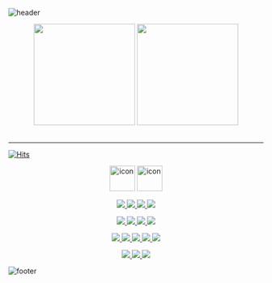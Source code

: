 ![header](https://capsule-render.vercel.app/api?type=waving&color=7F7FD5&text=%20Eungyeol%20%20&height=200&fontSize=90&fontColor=ffffff)

<div align=center>
  <img style="height:200px" src="https://github-profile-trophy.vercel.app/?username=Eungyeol41&margin-w=3&row=2&column=4">
  <img style="height:200px" src="https://github-readme-stats.vercel.app/api/top-langs/?username=Eungyeol41&layout=compact" />
</div>

<br />

<hr>

[![Hits](https://hits.seeyoufarm.com/api/count/incr/badge.svg?url=https%3A%2F%2Fgithub.com%2FEungyeol41&count_bg=%237F7FD5&title_bg=%23555555&icon=github.svg&icon_color=%23E7E7E7&title=HITS&edge_flat=false)](https://hits.seeyoufarm.com)

<p align=center>
  <img src="https://techstack-generator.vercel.app/js-icon.svg" alt="icon" width="50" height="50" />
  <a href="https://github.com/Eungyeol41"><img src="https://techstack-generator.vercel.app/github-icon.svg" alt="icon" width="50" height="50" />
</p>
<p align=center>
  <img src="https://img.shields.io/badge/HTML5-E34F26?style=flat&logo=HTML5&logoColor=white"/>
  <img src="https://img.shields.io/badge/CSS3-1572B6?style=flat&logo=CSS3&logoColor=white"/>
  <img src="https://img.shields.io/badge/JAVA-007396?style=flat&logo=Java&logoColor=white"/>
  <img src="https://img.shields.io/badge/KOTLIN-7F52FF?style=flat&logo=Kotlin&logoColor=white"/>
  <!-- <img src="https://img.shields.io/badge/JAVASCRIPT-F7DF1E?style=flat-square&logo=JavaScript&logoColor=white"/> -->
  
<p>
<p align=center>
  <img src="https://img.shields.io/badge/ORACLE-F80000?style=flat&logo=Oracle&logoColor=white"/>
  <img src="https://img.shields.io/badge/MYSQL-4479A1?style=flat&logo=MySQL&logoColor=white"/>
  <img src="https://img.shields.io/badge/MONGO_DB-47A248?style=flat&logo=MongoDB&logoColor=white"/>
  <img src="https://img.shields.io/badge/MARIA DB-003545?style=flat&logo=MariaDB&logoColor=white"/>
</p>
<p align=center>
  <img src="https://img.shields.io/badge/ECLIPSE-2C2255?style=flat&logo=Eclipse&logoColor=white"/>
  <img src="https://img.shields.io/badge/SPRING-6DB33F?style=flat&logo=Spring&logoColor=white"/>
  <img src="https://img.shields.io/badge/INTELLIJ-000000?style=flat&logo=IntelliJ IDEA&logoColor=white"/>
  <img src="https://img.shields.io/badge/VSCODE-007ACC?style=flat&logo=Visual Studio Code&logoColor=white"/>
  <img src="https://img.shields.io/badge/ANDROID_STUDIO-3DDC84?style=flat&logo=Android Studio&logoColor=white"/>
</p>  
<p align=center>
  <a href="https://velog.io/@debut12"><img src="https://img.shields.io/badge/VELOG-20C997?style=flat&logo=Velog&logoColor=white"/>
  <!-- <a href="https://github.com/Eungyeol41"><img src="https://img.shields.io/badge/GITHUB-181717?style=flat-square&logo=GitHub&logoColor=white"/> -->
  <img src="https://img.shields.io/badge/SUBVERSION-809CC9?style=flat&logo=Subversion&logoColor=white"/>
  <a href="https://debut12.tistory.com/"><img src="https://img.shields.io/badge/TISTORY-333333?style=flat&logo=Tistory&logoColor=white"/></a>
</p>

![footer](https://capsule-render.vercel.app/api?section=footer&type=waving&color=7F7FD5)
